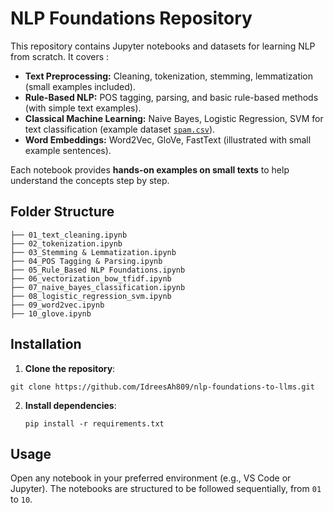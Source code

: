 # NLP Foundations Repository

This repository contains Jupyter notebooks and datasets for learning NLP from scratch. It covers  :

- **Text Preprocessing:** Cleaning, tokenization, stemming, lemmatization (small examples included).  
- **Rule-Based NLP:** POS tagging, parsing, and basic rule-based methods (with simple text examples).  
- **Classical Machine Learning:** Naive Bayes, Logistic Regression, SVM for text classification (example dataset [`spam.csv`](https://www.kaggle.com/datasets/uciml/sms-spam-collection-dataset)).  
- **Word Embeddings:** Word2Vec, GloVe, FastText (illustrated with small example sentences).  

Each notebook provides **hands-on examples on small texts** to help understand the concepts step by step.


## Folder Structure
```
├── 01_text_cleaning.ipynb
├── 02_tokenization.ipynb
├── 03_Stemming & Lemmatization.ipynb
├── 04_POS Tagging & Parsing.ipynb
├── 05_Rule_Based NLP Foundations.ipynb
├── 06_vectorization_bow_tfidf.ipynb
├── 07_naive_bayes_classification.ipynb
├── 08_logistic_regression_svm.ipynb
├── 09_word2vec.ipynb
├── 10_glove.ipynb
```

## Installation

1.  **Clone the repository**:
```
git clone https://github.com/IdreesAh809/nlp-foundations-to-llms.git
```
2.  **Install dependencies**:
    ```
    pip install -r requirements.txt
    ```

## Usage

Open any notebook in your preferred environment (e.g., VS Code or Jupyter). The notebooks are structured to be followed sequentially, from `01` to `10`.